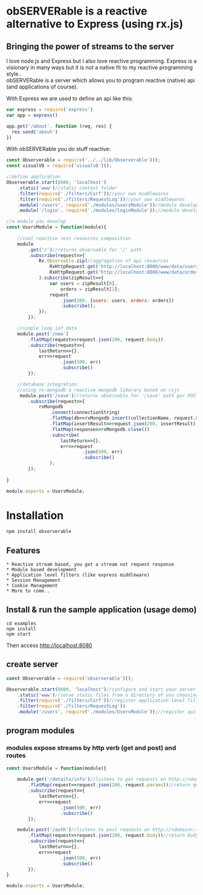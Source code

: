 # obSERVERable is a reactive alternative to Express (using rx.js)

## Bringing the power of streams to the server

I love node.js and Express but I also love reactive programming.
Express is a visionary in many ways but it is not a native fit to my reactive programming style..  
obSERVERable is a server which allows you to program reactive (native) api (and applications of course).

With Express we are used to define an api like this:

```js
var express = require('express')
var app = express()

app.get('/about', function (req, res) {
  res.send('about')
})
```

With obSERVERable you do stuff reactive:

```js
const Observerable = require('../../lib/Observerable')();
const visualV8 = require('visualv8')();

//define application
Observerable.start(8080, 'localhost')
    .static('www')//static content folder
    .filter(require('./filters/Csrf'))//your own middlewares
    .filter(require('./filters/RequestLog'))//your own middlewares
    .module('/users', require('./modules/usersModule'))//module developed
    .module('/login', require('./modules/loginModule'));//module developed

//a module you develop
const UsersModule = function(module){
    
    //cool reactive rest resources composition
    module
        .get('/')//returns observable for '/' path
        .subscribe(request=>{
            Rx.Observable.zip(//aggragation of api resources 
                RxHttpRequest.get('http://localhost:8080/www/data/users.json').map(r=>JSON.parse(r.body)),
                RxHttpRequest.get('http://localhost:8080/www/data/orders.json').map(r=>JSON.parse(r.body))
            ).subscribe(zipResult=>{
                var users = zipResult[0],
                    orders = zipResult[1];
                request
                    .json(200, {users: users, orders: orders})
                    .subscribe();
            });
        }); 

    //simple loop iof data
    module.post('/new')
        .flatMap(request=>request.json(200, request.body))
        .subscribe(request=>{
            lastReturn=>{},
            err=>request
                    .json(500, err)
                    .subscribe()
        });  

    //database integration
    //using rx-mongodb a reactive mongodb libarary based on rxjs
     module.post('/save')//returns observable for '/save' path gor POST
        .subscribe(request=>{
            rxMongodb
                .connect(connectionString) 
                .flatMap(db=>rxMongodb.insert(collectionName, request.body))
                .flatMap(insertResult=>request.json(200, insertResult))
                .flatMap(response=>rxMongodb.close())
                .subscribe(
                    lastReturn=>{},
                    err=>request
                            .json(500, err)
                            .subscribe()
                );
        });
    
}

module.exports = UsersModule;

```

# Installation

```js
npm install observerable
```

## Features

    * Reactive stream based, you get a stream not request response
    * Module based development
    * Application level filters (like express middleware)
    * Session Management
    * Cookie Management
    * More to come..

## Install & run the sample application (usage demo) 
    
    cd examples
    npm install
    npm start

Then access [http://localhost:8080](http://localhost:8080)

## create server

```js
const Observerable = require('observerable')();

Observerable.start(8080, 'localhost')//configure and start your server
    .static('www')//serve static files from a directory of you choosing
    .filter(require('./filters/Csrf'))//register application level filters (like Express middleware) that you write
    .filter(require('./filters/RequestLog'))
    .module('/users', require('./modules/UsersModule'));//register api modules that you define
```

## program modules

### modules expose streams by http verb (get and post) and routes 
```js
const UsersModule = function(module){
    
    module.get('/details/info')//listens to get requests on http://<domain>:<port>/users/info?id=1
        .flatMap(request=>request.json(200, request.params))//return querystring params sent (loop)
        .subscribe(request=>{
            lastReturn=>{},
            err=>request
                    .json(500, err)
                    .subscribe()
        });

    module.post('/auth')//listens to post requests on http://<domain>:<port>/users/auth
        .flatMap(request=>request.json(200, request.body))//return body data sent (loop)
        .subscribe(request=>{
            lastReturn=>{},
            err=>request
                    .json(500, err)
                    .subscribe()
        });
}

module.exports = UsersModule;
```